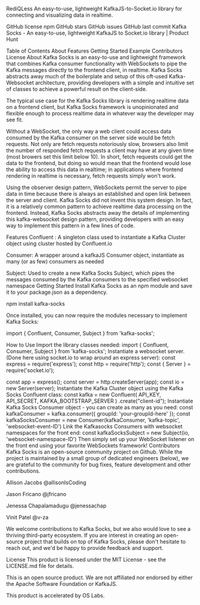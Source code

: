 RediQLess
An easy-to-use, lightweight KafkaJS-to-Socket.io library for connecting and visualizing data in realtime.

GitHub license npm GitHub stars GitHub issues GitHub last commit Kafka Socks - An easy-to-use, lightweight KafkaJS to Socket.io library | Product Hunt

Table of Contents
About
Features
Getting Started
Example
Contributors
License
About
Kafka Socks is an easy-to-use and lightweight framework that combines Kafka consumer functionality with WebSockets to pipe the Kafka messages directly to the frontend client, in realtime. Kafka Socks abstracts away much of the boilerplate and setup of this oft-used Kafka-Websocket architecture, providing developers with a simple and intuitive set of classes to achieve a powerful result on the client-side.

The typical use case for the Kafka Socks library is rendering realtime data on a frontend client, but Kafka Socks framework is unopinionated and flexible enough to process realtime data in whatever way the developer may see fit.

Without a WebSocket, the only way a web client could access data consumed by the Kafka consumer on the server side would be fetch requests. Not only are fetch requests notoriously slow, browsers also limit the number of responded fetch requests a client may have at any given time (most browers set this limit below 10). In short, fetch requests could get the data to the frontend, but doing so would mean that the frontend would lose the ability to access this data in realtime; in applications where frontend rendering in realtime is necessary, fetch requests simply won't work.

Using the observer design pattern, WebSockets permit the server to pipe data in time because there is always an established and open link between the server and client. Kafka Socks did not invent this system design. In fact, it is a relatively common pattern to achieve realtime data processing on the frontend. Instead, Kafka Socks abstracts away the details of implementing this kafka-websocket design pattern, providing developers with an easy way to implement this pattern in a few lines of code.

Features
Confluent : A singleton class used to instantiate a Kafka Cluster object using cluster hosted by Confluent.io

Consumer: A wrapper around a kafkaJS Consumer object, instantiate as many (or as few) consumers as needed

Subject: Used to create a new Kafka Socks Subject, which pipes the messages consumed by the Kafka consumers to the specified websocket namespace
Getting Started
Install Kafka Socks as an npm module and save it to your package.json as a dependency.

npm install kafka-socks

Once installed, you can now require the modules necessary to implement Kafka Socks:

import { Confluent, Consumer, Subject } from 'kafka-socks';

How to Use
Import the library classes needed:
import { Confluent, Consumer, Subject } from 'kafka-socks';
Instantiate a websocket server. (Done here using socket.io to wrap around an express server):
const express = require('express');
const http = require('http');
const { Server } = require('socket.io');

const app = express();
const server = http.createServer(app);
const io = new Server(server);
Instantiate the Kafka Cluster object using the Kafka Socks Confluent class:
const kafka = new Confluent(
    API_KEY,
    API_SECRET,
    KAFKA_BOOTSTRAP_SERVER
  )
  .create("client-id");
Instantiate Kafka Socks Consumer object - you can create as many as you need:
const kafkaConsumer = kafka.consumer({ groupId: 'your-groupId-here' });
const kafkaSocksConsumer = new Consumer(kafkaConsumer, 'kafka-topic', 'websocket-event-ID')
Link the Kafkasocks Consumers with websocket namespaces for the front end:
const kafkaSocksSubject = new Subject(io, 'websocket-namespace-ID')
Then simply set up your WebSocket listener on the front end using your favorite WebSockets framework!
Contributors
Kafka Socks is an open-source community project on Github. While the project is maintained by a small group of dedicated engineers (below), we are grateful to the community for bug fixes, feature development and other contributions.

Allison Jacobs @allisonIsCoding

Jason Fricano @jfricano

Jenessa Chapalamadugu @jenessachap

Vinit Patel @v-za

We welcome contributions to Kafka Socks, but we also would love to see a thriving third-party ecosystem. If you are interest in creating an open-source project that builds on top of Kafka Socks, please don't hesitate to reach out, and we'd be happy to provide feedback and support.

License
This product is licensed under the MIT License - see the LICENSE.md file for details.

This is an open source product. We are not affiliated nor endorsed by either the Apache Software Foundation or KafkaJS.

This product is accelerated by OS Labs.
